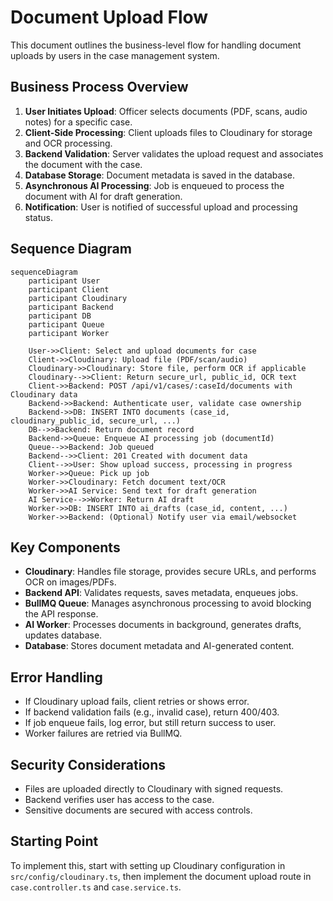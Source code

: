 # Document Upload Flow

This document outlines the business-level flow for handling document uploads by users in the case management system.

## Business Process Overview

1. **User Initiates Upload**: Officer selects documents (PDF, scans, audio notes) for a specific case.
2. **Client-Side Processing**: Client uploads files to Cloudinary for storage and OCR processing.
3. **Backend Validation**: Server validates the upload request and associates the document with the case.
4. **Database Storage**: Document metadata is saved in the database.
5. **Asynchronous AI Processing**: Job is enqueued to process the document with AI for draft generation.
6. **Notification**: User is notified of successful upload and processing status.

## Sequence Diagram

```mermaid
sequenceDiagram
    participant User
    participant Client
    participant Cloudinary
    participant Backend
    participant DB
    participant Queue
    participant Worker

    User->>Client: Select and upload documents for case
    Client->>Cloudinary: Upload file (PDF/scan/audio)
    Cloudinary->>Cloudinary: Store file, perform OCR if applicable
    Cloudinary-->>Client: Return secure_url, public_id, OCR text
    Client->>Backend: POST /api/v1/cases/:caseId/documents with Cloudinary data
    Backend->>Backend: Authenticate user, validate case ownership
    Backend->>DB: INSERT INTO documents (case_id, cloudinary_public_id, secure_url, ...)
    DB-->>Backend: Return document record
    Backend->>Queue: Enqueue AI processing job (documentId)
    Queue-->>Backend: Job queued
    Backend-->>Client: 201 Created with document data
    Client-->>User: Show upload success, processing in progress
    Worker->>Queue: Pick up job
    Worker->>Cloudinary: Fetch document text/OCR
    Worker->>AI Service: Send text for draft generation
    AI Service-->>Worker: Return AI draft
    Worker->>DB: INSERT INTO ai_drafts (case_id, content, ...)
    Worker->>Backend: (Optional) Notify user via email/websocket
```

## Key Components

- **Cloudinary**: Handles file storage, provides secure URLs, and performs OCR on images/PDFs.
- **Backend API**: Validates requests, saves metadata, enqueues jobs.
- **BullMQ Queue**: Manages asynchronous processing to avoid blocking the API response.
- **AI Worker**: Processes documents in background, generates drafts, updates database.
- **Database**: Stores document metadata and AI-generated content.

## Error Handling

- If Cloudinary upload fails, client retries or shows error.
- If backend validation fails (e.g., invalid case), return 400/403.
- If job enqueue fails, log error, but still return success to user.
- Worker failures are retried via BullMQ.

## Security Considerations

- Files are uploaded directly to Cloudinary with signed requests.
- Backend verifies user has access to the case.
- Sensitive documents are secured with access controls.

## Starting Point

To implement this, start with setting up Cloudinary configuration in `src/config/cloudinary.ts`, then implement the document upload route in `case.controller.ts` and `case.service.ts`.
